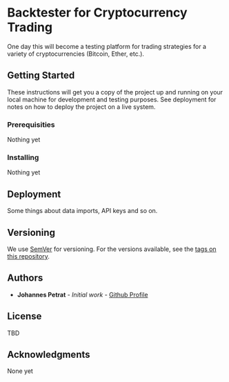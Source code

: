 # Backtester for Cryptocurrency Trading

One day this will become a testing platform for trading strategies for a variety of cryptocurrencies (Bitcoin, Ether, etc.). 

## Getting Started

These instructions will get you a copy of the project up and running on your local machine for development and testing purposes. See deployment for notes on how to deploy the project on a live system.

### Prerequisities

Nothing yet

### Installing

Nothing yet

## Deployment

Some things about data imports, API keys and so on.

## Versioning

We use [SemVer](http://semver.org/) for versioning. For the versions available, see the [tags on this repository](https://github.com/your/project/tags). 

## Authors

* **Johannes Petrat** - *Initial work* - [Github Profile](https://github.com/johannespetrat)

## License

TBD

## Acknowledgments

None yet